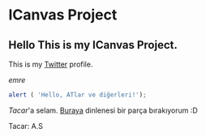 

# ICanvas Project

Hello This is my ICanvas Project.
-----

This is my [Twitter](https://twitter.com/hknkcksrt) profile.

*emre*

```javascript
alert ( 'Hello, ATlar ve diğerleri!');
```
*Tacar*'a selam. [Buraya](https://www.youtube.com/watch?v=joOzEkOIors) dinlenesi bir parça bırakıyorum :D

Tacar: A.S

